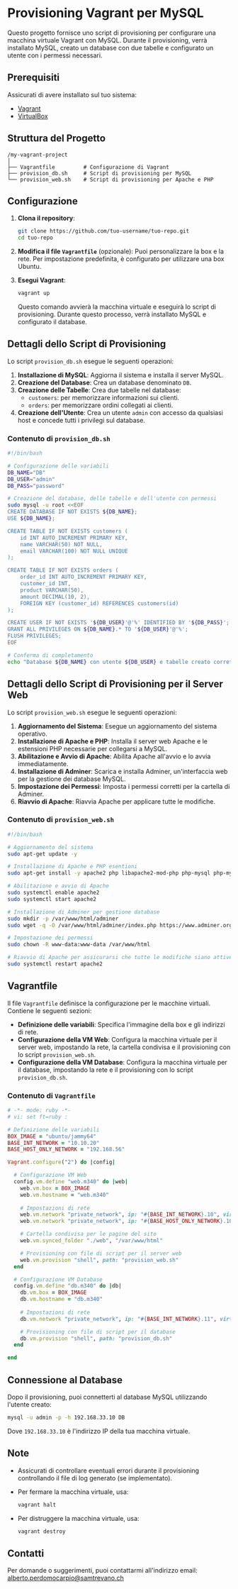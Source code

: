 
# Provisioning Vagrant per MySQL

Questo progetto fornisce uno script di provisioning per configurare una macchina virtuale Vagrant con MySQL. Durante il provisioning, verrà installato MySQL, creato un database con due tabelle e configurato un utente con i permessi necessari.

## Prerequisiti

Assicurati di avere installato sul tuo sistema:

- [Vagrant](https://www.vagrantup.com/downloads)
- [VirtualBox](https://www.virtualbox.org/wiki/Downloads)

## Struttura del Progetto

```
/my-vagrant-project
│
├── Vagrantfile         # Configurazione di Vagrant
├── provision_db.sh     # Script di provisioning per MySQL
└── provision_web.sh    # Script di provisioning per Apache e PHP
```

## Configurazione

1. **Clona il repository**:

   ```bash
   git clone https://github.com/tuo-username/tuo-repo.git
   cd tuo-repo
   ```

2. **Modifica il file `Vagrantfile`** (opzionale): Puoi personalizzare la box e la rete. Per impostazione predefinita, è configurato per utilizzare una box Ubuntu.

3. **Esegui Vagrant**:

   ```bash
   vagrant up
   ```

   Questo comando avvierà la macchina virtuale e eseguirà lo script di provisioning. Durante questo processo, verrà installato MySQL e configurato il database.

## Dettagli dello Script di Provisioning

Lo script `provision_db.sh` esegue le seguenti operazioni:

1. **Installazione di MySQL**: Aggiorna il sistema e installa il server MySQL.
2. **Creazione del Database**: Crea un database denominato `DB`.
3. **Creazione delle Tabelle**: Crea due tabelle nel database:
   - `customers`: per memorizzare informazioni sui clienti.
   - `orders`: per memorizzare ordini collegati ai clienti.
4. **Creazione dell'Utente**: Crea un utente `admin` con accesso da qualsiasi host e concede tutti i privilegi sul database.

### Contenuto di `provision_db.sh`

```bash
#!/bin/bash

# Configurazione delle variabili
DB_NAME="DB"
DB_USER="admin"
DB_PASS="password"

# Creazione del database, delle tabelle e dell'utente con permessi
sudo mysql -u root <<EOF
CREATE DATABASE IF NOT EXISTS ${DB_NAME};
USE ${DB_NAME};

CREATE TABLE IF NOT EXISTS customers (
    id INT AUTO_INCREMENT PRIMARY KEY,
    name VARCHAR(50) NOT NULL,
    email VARCHAR(100) NOT NULL UNIQUE
);

CREATE TABLE IF NOT EXISTS orders (
    order_id INT AUTO_INCREMENT PRIMARY KEY,
    customer_id INT,
    product VARCHAR(50),
    amount DECIMAL(10, 2),
    FOREIGN KEY (customer_id) REFERENCES customers(id)
);

CREATE USER IF NOT EXISTS '${DB_USER}'@'%' IDENTIFIED BY '${DB_PASS}';
GRANT ALL PRIVILEGES ON ${DB_NAME}.* TO '${DB_USER}'@'%';
FLUSH PRIVILEGES;
EOF

# Conferma di completamento
echo "Database ${DB_NAME} con utente ${DB_USER} e tabelle creato correttamente."
```

## Dettagli dello Script di Provisioning per il Server Web

Lo script `provision_web.sh` esegue le seguenti operazioni:

1. **Aggiornamento del Sistema**: Esegue un aggiornamento del sistema operativo.
2. **Installazione di Apache e PHP**: Installa il server web Apache e le estensioni PHP necessarie per collegarsi a MySQL.
3. **Abilitazione e Avvio di Apache**: Abilita Apache all'avvio e lo avvia immediatamente.
4. **Installazione di Adminer**: Scarica e installa Adminer, un'interfaccia web per la gestione dei database MySQL.
5. **Impostazione dei Permessi**: Imposta i permessi corretti per la cartella di Adminer.
6. **Riavvio di Apache**: Riavvia Apache per applicare tutte le modifiche.

### Contenuto di `provision_web.sh`

```bash
#!/bin/bash

# Aggiornamento del sistema
sudo apt-get update -y

# Installazione di Apache e PHP esentioni
sudo apt-get install -y apache2 php libapache2-mod-php php-mysql php-mysqli

# Abilitazione e avvio di Apache
sudo systemctl enable apache2
sudo systemctl start apache2

# Installazione di Adminer per gestione database
sudo mkdir -p /var/www/html/adminer
sudo wget -q -O /var/www/html/adminer/index.php https://www.adminer.org/latest.php

# Impostazione dei permessi
sudo chown -R www-data:www-data /var/www/html

# Riavvio di Apache per assicurarsi che tutte le modifiche siano attive
sudo systemctl restart apache2
```

## Vagrantfile

Il file `Vagrantfile` definisce la configurazione per le macchine virtuali. Contiene le seguenti sezioni:

- **Definizione delle variabili**: Specifica l'immagine della box e gli indirizzi di rete.
- **Configurazione della VM Web**: Configura la macchina virtuale per il server web, impostando la rete, la cartella condivisa e il provisioning con lo script `provision_web.sh`.
- **Configurazione della VM Database**: Configura la macchina virtuale per il database, impostando la rete e il provisioning con lo script `provision_db.sh`.

### Contenuto di `Vagrantfile`

```ruby
# -*- mode: ruby -*-
# vi: set ft=ruby :

# Definizione delle variabili
BOX_IMAGE = "ubuntu/jammy64"
BASE_INT_NETWORK = "10.10.20"
BASE_HOST_ONLY_NETWORK = "192.168.56"

Vagrant.configure("2") do |config|

  # Configurazione VM Web
  config.vm.define "web.m340" do |web|
    web.vm.box = BOX_IMAGE
    web.vm.hostname = "web.m340"
    
    # Impostazioni di rete
    web.vm.network "private_network", ip: "#{BASE_INT_NETWORK}.10", virtualbox__intnet: "intnet"
    web.vm.network "private_network", ip: "#{BASE_HOST_ONLY_NETWORK}.10", name: "VirtualBox Host-Only Ethernet Adapter"

    # Cartella condivisa per le pagine del sito
    web.vm.synced_folder "./web", "/var/www/html"

    # Provisioning con file di script per il server web
    web.vm.provision "shell", path: "provision_web.sh"
  end

  # Configurazione VM Database
  config.vm.define "db.m340" do |db|
    db.vm.box = BOX_IMAGE
    db.vm.hostname = "db.m340"
    
    # Impostazioni di rete
    db.vm.network "private_network", ip: "#{BASE_INT_NETWORK}.11", virtualbox__intnet: "intnet"

    # Provisioning con file di script per il database
    db.vm.provision "shell", path: "provision_db.sh"
  end

end
```

## Connessione al Database

Dopo il provisioning, puoi connetterti al database MySQL utilizzando l'utente creato:

```bash
mysql -u admin -p -h 192.168.33.10 DB
```

Dove `192.168.33.10` è l'indirizzo IP della tua macchina virtuale.

## Note

- Assicurati di controllare eventuali errori durante il provisioning controllando il file di log generato (se implementato).
- Per fermare la macchina virtuale, usa:

   ```bash
   vagrant halt
   ```

- Per distruggere la macchina virtuale, usa:

   ```bash
   vagrant destroy
   ```

## Contatti

Per domande o suggerimenti, puoi contattarmi all'indirizzo email: alberto.perdomocarpio@samtrevano.ch
